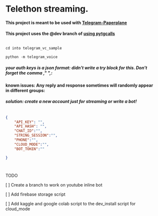 # Telethon streaming.

#### This project is meant to be used with [Telegram-Paperplane](https://github.com/RaphielGang/Telegram-Paperplane)


#### This project uses the @dev branch of [using pytgcalls](https://pytgcalls.github.io)


```python

cd into telegram_vc_sample 

python -m telegram_voice

```


#####  your auth keys is a json format: didn't write a try block for this. Don't forget the comma ," ",:
#### known issues: Any reply and response sometimes will randomly appear in different groups: 
##### solution: create a new account just for streaming or write a bot! 


```json

{
    "API_KEY": "",
    "API_HASH": "",
    "CHAT_ID":"",
    "STRING_SESSION":"",
    "PHONE":"",
    "CLOUD_MODE":"",
    "BOT_TOKEN":""

}




```
TODO

[ ] Create a branch to work on youtube inline bot

[ ] Add firebase storage script

[ ] Add kaggle and google colab script to the dev_install script for cloud_mode


